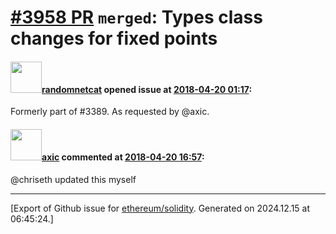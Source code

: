 # [\#3958 PR](https://github.com/ethereum/solidity/pull/3958) `merged`: Types class changes for fixed points

#### <img src="https://avatars.githubusercontent.com/u/1988485?v=4" width="50">[randomnetcat](https://github.com/randomnetcat) opened issue at [2018-04-20 01:17](https://github.com/ethereum/solidity/pull/3958):

Formerly part of #3389.
As requested by @axic.

#### <img src="https://avatars.githubusercontent.com/u/20340?v=4" width="50">[axic](https://github.com/axic) commented at [2018-04-20 16:57](https://github.com/ethereum/solidity/pull/3958#issuecomment-383158287):

@chriseth updated this myself


-------------------------------------------------------------------------------



[Export of Github issue for [ethereum/solidity](https://github.com/ethereum/solidity). Generated on 2024.12.15 at 06:45:24.]
